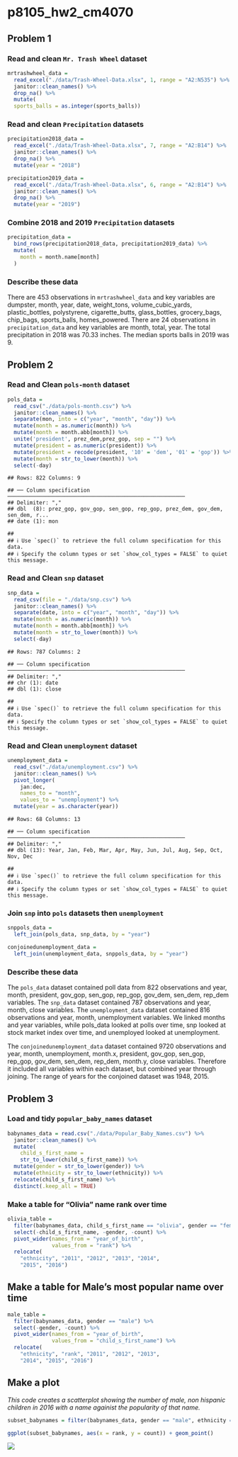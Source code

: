 p8105\_hw2\_cm4070
================

## Problem 1

### Read and clean `Mr. Trash Wheel` dataset

``` r
mrtrashwheel_data = 
  read_excel("./data/Trash-Wheel-Data.xlsx", 1, range = "A2:N535") %>%
  janitor::clean_names() %>%
  drop_na() %>%
  mutate(
  sports_balls = as.integer(sports_balls)) 
```

### Read and clean `Precipitation` datasets

``` r
precipitation2018_data = 
  read_excel("./data/Trash-Wheel-Data.xlsx", 7, range = "A2:B14") %>%
  janitor::clean_names() %>%
  drop_na() %>%
  mutate(year = "2018")
```

``` r
precipitation2019_data =
  read_excel("./data/Trash-Wheel-Data.xlsx", 6, range = "A2:B14") %>%
  janitor::clean_names() %>%
  drop_na() %>%
  mutate(year = "2019")
```

### Combine 2018 and 2019 `Precipitation` datasets

``` r
precipitation_data = 
  bind_rows(precipitation2018_data, precipitation2019_data) %>%
  mutate(
    month = month.name[month]
  )
```

### Describe these data

There are 453 observations in `mrtrashwheel_data` and key variables are
dumpster, month, year, date, weight\_tons, volume\_cubic\_yards,
plastic\_bottles, polystyrene, cigarette\_butts, glass\_bottles,
grocery\_bags, chip\_bags, sports\_balls, homes\_powered. There are 24
observations in `precipitation_data` and key variables are month, total,
year. The total precipitation in 2018 was 70.33 inches. The median
sports balls in 2019 was 9.

## Problem 2

### Read and Clean `pols-month` dataset

``` r
pols_data = 
  read_csv("./data/pols-month.csv") %>% 
  janitor::clean_names() %>%
  separate(mon, into = c("year", "month", "day")) %>%
  mutate(month = as.numeric(month)) %>%
  mutate(month = month.abb[month]) %>%
  unite('president', prez_dem,prez_gop, sep = "") %>%
  mutate(president = as.numeric(president)) %>%
  mutate(president = recode(president, '10' = 'dem', '01' = 'gop')) %>%
  mutate(month = str_to_lower(month)) %>%
  select(-day)
```

    ## Rows: 822 Columns: 9

    ## ── Column specification ────────────────────────────────────────────────────────
    ## Delimiter: ","
    ## dbl  (8): prez_gop, gov_gop, sen_gop, rep_gop, prez_dem, gov_dem, sen_dem, r...
    ## date (1): mon

    ## 
    ## ℹ Use `spec()` to retrieve the full column specification for this data.
    ## ℹ Specify the column types or set `show_col_types = FALSE` to quiet this message.

### Read and Clean `snp` dataset

``` r
snp_data = 
  read_csv(file = "./data/snp.csv") %>%
  janitor::clean_names() %>%
  separate(date, into = c("year", "month", "day")) %>%
  mutate(month = as.numeric(month)) %>%
  mutate(month = month.abb[month]) %>%
  mutate(month = str_to_lower(month)) %>%
  select(-day)
```

    ## Rows: 787 Columns: 2

    ## ── Column specification ────────────────────────────────────────────────────────
    ## Delimiter: ","
    ## chr (1): date
    ## dbl (1): close

    ## 
    ## ℹ Use `spec()` to retrieve the full column specification for this data.
    ## ℹ Specify the column types or set `show_col_types = FALSE` to quiet this message.

### Read and Clean `unemployment` dataset

``` r
unemployment_data = 
  read_csv("./data/unemployment.csv") %>%
  janitor::clean_names() %>%
  pivot_longer(
    jan:dec, 
    names_to = "month", 
    values_to = "unemployment") %>%
  mutate(year = as.character(year))
```

    ## Rows: 68 Columns: 13

    ## ── Column specification ────────────────────────────────────────────────────────
    ## Delimiter: ","
    ## dbl (13): Year, Jan, Feb, Mar, Apr, May, Jun, Jul, Aug, Sep, Oct, Nov, Dec

    ## 
    ## ℹ Use `spec()` to retrieve the full column specification for this data.
    ## ℹ Specify the column types or set `show_col_types = FALSE` to quiet this message.

### Join `snp` into `pols` datasets then `unemployment`

``` r
snppols_data = 
  left_join(pols_data, snp_data, by = "year")

conjoinedunemployment_data = 
  left_join(unemployment_data, snppols_data, by = "year")
```

### Describe these data

The `pols_data` dataset contained poll data from 822 observations and
year, month, president, gov\_gop, sen\_gop, rep\_gop, gov\_dem,
sen\_dem, rep\_dem variables. The `snp_data` dataset contained 787
observations and year, month, close variables. The `unemployment_data`
dataset contained 816 observations and year, month, unemployment
variables. We linked months and year variables, while pols\_data looked
at polls over time, snp looked at stock market index over time, and
unemployed looked at unemployment.

The `conjoinedunemployment_data` dataset contained 9720 observations and
year, month, unemployment, month.x, president, gov\_gop, sen\_gop,
rep\_gop, gov\_dem, sen\_dem, rep\_dem, month.y, close variables.
Therefore it included all variables within each dataset, but combined
year through joining. The range of years for the conjoined dataset was
1948, 2015.

## Problem 3

### Load and tidy `popular_baby_names` dataset

``` r
babynames_data = read.csv("./data/Popular_Baby_Names.csv") %>% 
  janitor::clean_names() %>% 
  mutate(
    child_s_first_name = 
    str_to_lower(child_s_first_name)) %>% 
  mutate(gender = str_to_lower(gender)) %>% 
  mutate(ethnicity = str_to_lower(ethnicity)) %>% 
  relocate(child_s_first_name) %>%
  distinct(.keep_all = TRUE)
```

### Make a table for “Olivia” name rank over time

``` r
olivia_table = 
  filter(babynames_data, child_s_first_name == "olivia", gender == "female") %>%
  select(-child_s_first_name, -gender, -count) %>%
  pivot_wider(names_from = "year_of_birth",
              values_from = "rank") %>%
  relocate(
    "ethnicity", "2011", "2012", "2013", "2014", 
    "2015", "2016")
```

## Make a table for Male’s most popular name over time

``` r
male_table = 
  filter(babynames_data, gender == "male") %>%
  select(-gender, -count) %>%
  pivot_wider(names_from = "year_of_birth",
              values_from = "child_s_first_name") %>%
  relocate(
    "ethnicity", "rank", "2011", "2012", "2013", 
    "2014", "2015", "2016") 
```

## Make a plot

*This code creates a scatterplot showing the number of male, non
hispanic children in 2016 with a name againist the popularity of that
name.*

``` r
subset_babynames = filter(babynames_data, gender == "male", ethnicity == "white non hispanic", year_of_birth == "2016")

ggplot(subset_babynames, aes(x = rank, y = count)) + geom_point()
```

![](p8105_hw2_cm4070_files/figure-gfm/ggplot-1.png)<!-- -->
